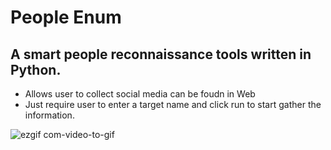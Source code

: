 # People Enum
## A smart people reconnaissance tools written in Python.

- Allows user to collect social media can be foudn in Web
- Just require user to enter a target name and click run to start gather the information.

![ezgif com-video-to-gif](https://user-images.githubusercontent.com/41354603/54493012-769ad200-4906-11e9-9a5d-fa8f520a3b51.gif)
